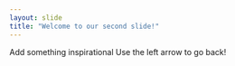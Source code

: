 ```yaml
---
layout: slide
title: "Welcome to our second slide!"
---
```

Add something inspirational
Use the left arrow to go back!
